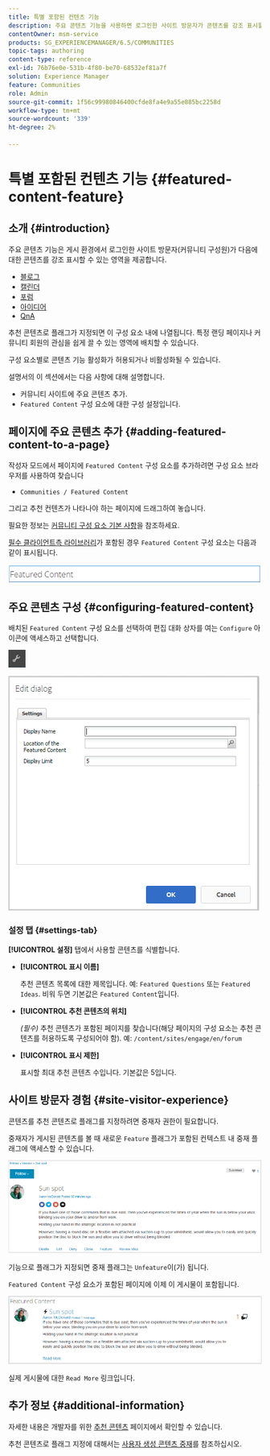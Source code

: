 ```yaml
---
title: 특별 포함된 컨텐츠 기능
description: 주요 콘텐츠 기능을 사용하면 로그인한 사이트 방문자가 콘텐츠를 강조 표시할 수 있습니다
contentOwner: msm-service
products: SG_EXPERIENCEMANAGER/6.5/COMMUNITIES
topic-tags: authoring
content-type: reference
exl-id: 76b76e0e-531b-4f80-be70-68532ef81a7f
solution: Experience Manager
feature: Communities
role: Admin
source-git-commit: 1f56c99980846400cfde8fa4e9a55e885bc2258d
workflow-type: tm+mt
source-wordcount: '339'
ht-degree: 2%

---
```


# 특별 포함된 컨텐츠 기능 {#featured-content-feature}

## 소개 {#introduction}

주요 콘텐츠 기능은 게시 환경에서 로그인한 사이트 방문자(커뮤니티 구성원)가 다음에 대한 콘텐츠를 강조 표시할 수 있는 영역을 제공합니다.

* [블로그](blog-feature.md)
* [캘린더](calendar.md)
* [포럼](forum.md)
* [아이디어](ideation-feature.md)
* [QnA](working-with-qna.md)

추천 콘텐츠로 플래그가 지정되면 이 구성 요소 내에 나열됩니다. 특정 랜딩 페이지나 커뮤니티 회원의 관심을 쉽게 끌 수 있는 영역에 배치할 수 있습니다.

구성 요소별로 콘텐츠 기능 활성화가 허용되거나 비활성화될 수 있습니다.

설명서의 이 섹션에서는 다음 사항에 대해 설명합니다.

* 커뮤니티 사이트에 주요 콘텐츠 추가.
* `Featured Content` 구성 요소에 대한 구성 설정입니다.

## 페이지에 주요 콘텐츠 추가 {#adding-featured-content-to-a-page}

작성자 모드에서 페이지에 `Featured Content` 구성 요소를 추가하려면 구성 요소 브라우저를 사용하여 찾습니다

* `Communities / Featured Content`

그리고 추천 컨텐츠가 나타나야 하는 페이지에 드래그하여 놓습니다.

필요한 정보는 [커뮤니티 구성 요소 기본 사항](basics.md)을 참조하세요.

[필수 클라이언트측 라이브러리](essentials-featured.md#essentials-for-client-side)가 포함된 경우 `Featured Content` 구성 요소는 다음과 같이 표시됩니다.

![featuredcontent](assets/featuredcontent.png)

## 주요 콘텐츠 구성 {#configuring-featured-content}

배치된 `Featured Content` 구성 요소를 선택하여 편집 대화 상자를 여는 `Configure` 아이콘에 액세스하고 선택합니다.

![새로 구성](assets/configure-new.png)

![featuredcontent1](assets/featuredcontent1.png)

### 설정 탭 {#settings-tab}

**[!UICONTROL 설정]** 탭에서 사용할 콘텐츠를 식별합니다.

* **[!UICONTROL 표시 이름]**

  추천 콘텐츠 목록에 대한 제목입니다. 예: `Featured Questions` 또는 `Featured Ideas`. 비워 두면 기본값은 `Featured Content`입니다.

* **[!UICONTROL 추천 콘텐츠의 위치]**

  *(필수)* 추천 콘텐츠가 포함된 페이지를 찾습니다(해당 페이지의 구성 요소는 추천 콘텐츠를 허용하도록 구성되어야 함). 예: `/content/sites/engage/en/forum`

* **[!UICONTROL 표시 제한]**

  표시할 최대 추천 콘텐츠 수입니다. 기본값은 5입니다.

## 사이트 방문자 경험 {#site-visitor-experience}

콘텐츠를 추천 콘텐츠로 플래그를 지정하려면 중재자 권한이 필요합니다.

중재자가 게시된 콘텐츠를 볼 때 새로운 `Feature` 플래그가 포함된 컨텍스트 내 중재 플래그에 액세스할 수 있습니다.

![site-visitor-experience](assets/site-visitor-experience.png)

기능으로 플래그가 지정되면 중재 플래그는 `Unfeature`이(가) 됩니다.

`Featured Content` 구성 요소가 포함된 페이지에 이제 이 게시물이 포함됩니다.

![site-visitor-experience1](assets/site-visitor-experience1.png)

실제 게시물에 대한 `Read More` 링크입니다.

## 추가 정보 {#additional-information}

자세한 내용은 개발자를 위한 [추천 콘텐츠](essentials-featured.md) 페이지에서 확인할 수 있습니다.

추천 콘텐츠로 플래그 지정에 대해서는 [사용자 생성 콘텐츠 중재](moderate-ugc.md)를 참조하십시오.
